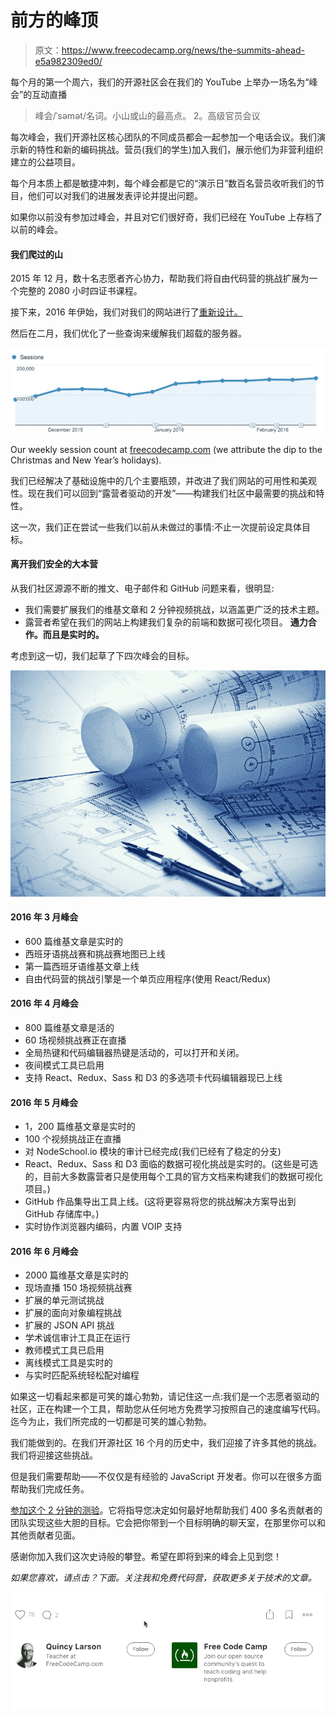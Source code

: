 # 前方的峰顶

> 原文：<https://www.freecodecamp.org/news/the-summits-ahead-e5a982309ed0/>

每个月的第一个周六，我们的开源社区会在我们的 YouTube 上举办一场名为“峰会”的互动直播

> 峰会/ˈsəmət/名词。小山或山的最高点。
> 2。高级官员会议

每次峰会，我们开源社区核心团队的不同成员都会一起参加一个电话会议。我们演示新的特性和新的编码挑战。营员(我们的学生)加入我们，展示他们为非营利组织建立的公益项目。

每个月本质上都是敏捷冲刺，每个峰会都是它的“演示日”数百名营员收听我们的节目，他们可以对我们的进展发表评论并提出问题。

如果你以前没有参加过峰会，并且对它们很好奇，我们已经在 YouTube 上存档了以前的峰会。

#### 我们爬过的山

2015 年 12 月，数十名志愿者齐心协力，帮助我们将自由代码营的挑战扩展为一个完整的 2080 小时四证书课程。

接下来，2016 年伊始，我们对我们的网站进行了[重新设计。](https://medium.freecodecamp.com/tinkering-toward-simplicity-6a15fb9dcdcb)

然后在二月，我们优化了一些查询来缓解我们超载的服务器。

![1*LI37B7mgtQhI6b8KvVWwyg](img/62edf766298e57dbb7bae1b7b078805a.png)

Our weekly session count at [freecodecamp.com](http://www.freecodecamp.com) (we attribute the dip to the Christmas and New Year’s holidays).

我们已经解决了基础设施中的几个主要瓶颈，并改进了我们网站的可用性和美观性。现在我们可以回到“露营者驱动的开发”——构建我们社区中最需要的挑战和特性。

这一次，我们正在尝试一些我们以前从未做过的事情:不止一次提前设定具体目标。

#### 离开我们安全的大本营

从我们社区源源不断的推文、电子邮件和 GitHub 问题来看，很明显:

*   我们需要扩展我们的维基文章和 2 分钟视频挑战，以涵盖更广泛的技术主题。
*   露营者希望在我们的网站上构建我们复杂的前端和数据可视化项目。 **通力合作。而且是实时的。**

考虑到这一切，我们起草了下四次峰会的目标。

![1*Fk3To5P1xHej1a6wieQgRw](img/2caa694d7e96d8162a4e8ace0fa523cc.png)

#### 2016 年 3 月峰会

*   600 篇维基文章是实时的
*   西班牙语挑战赛和挑战赛地图已上线
*   第一篇西班牙语维基文章上线
*   自由代码营的挑战引擎是一个单页应用程序(使用 React/Redux)

#### 2016 年 4 月峰会

*   800 篇维基文章是活的
*   60 场视频挑战赛正在直播
*   全局热键和代码编辑器热键是活动的，可以打开和关闭。
*   夜间模式工具已启用
*   支持 React、Redux、Sass 和 D3 的多选项卡代码编辑器现已上线

#### 2016 年 5 月峰会

*   1，200 篇维基文章是实时的
*   100 个视频挑战正在直播
*   对 NodeSchool.io 模块的审计已经完成(我们已经有了稳定的分支)
*   React、Redux、Sass 和 D3 面临的数据可视化挑战是实时的。(这些是可选的，目前大多数露营者只是使用每个工具的官方文档来构建我们的数据可视化项目。)
*   GitHub 作品集导出工具上线。(这将更容易将您的挑战解决方案导出到 GitHub 存储库中。)
*   实时协作浏览器内编码，内置 VOIP 支持

#### 2016 年 6 月峰会

*   2000 篇维基文章是实时的
*   现场直播 150 场视频挑战赛
*   扩展的单元测试挑战
*   扩展的面向对象编程挑战
*   扩展的 JSON API 挑战
*   学术诚信审计工具正在运行
*   教师模式工具已启用
*   离线模式工具是实时的
*   与实时匹配系统轻松配对编程

如果这一切看起来都是可笑的雄心勃勃，请记住这一点:我们是一个志愿者驱动的社区，正在构建一个工具，帮助您从任何地方免费学习按照自己的速度编写代码。迄今为止，我们所完成的一切都是可笑的雄心勃勃。

我们能做到的。在我们开源社区 16 个月的历史中，我们迎接了许多其他的挑战。我们将迎接这些挑战。

但是我们需要帮助——不仅仅是有经验的 JavaScript 开发者。你可以在很多方面帮助我们完成任务。

[参加这个 2 分钟的测验](https://www.qzzr.com/c/quiz/175881/free-code-camp-volunteer-quiz)。它将指导您决定如何最好地帮助我们 400 多名贡献者的团队实现这些大胆的目标。它会把你带到一个目标明确的聊天室，在那里你可以和其他贡献者见面。

感谢你加入我们这次史诗般的攀登。希望在即将到来的峰会上见到您！

*如果您喜欢，请点击？下面。关注我和免费代码营，获取更多关于技术的文章。*

![1*31StU5CNIHk8VDkSHWO6nA](img/3092cac655f2f23624a9758a97040b2f.png)